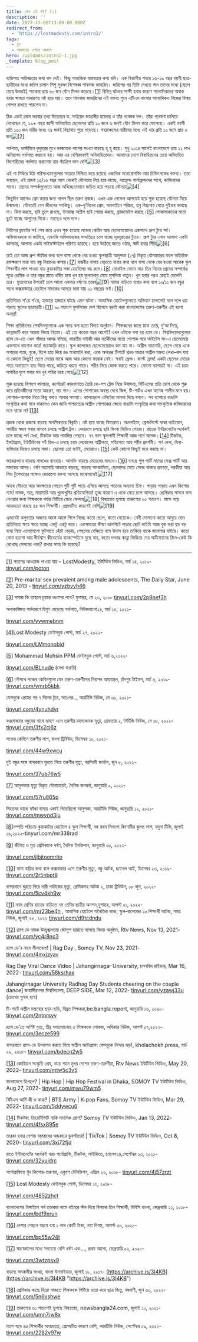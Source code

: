 ```yaml
---
title: কেন এই বই? (২)
description: ''
date: 2022-12-08T13:00:00.000Z
redirect_from:
  - 'https://lostmodesty.com/intro2/'
tags:
  - ব্লগ
  - আকাশের ওপারে আকাশ
hero: /uploads/intro2-1.jpg
_template: blog_post
---
```


ব্যক্তিগত অভিজ্ঞতার কথা বাদ দেই। কিছু সামাজিক বাস্তবতার কথা বলি। এক বিভাগীয় শহরে ১৬-১৯ বছর বয়সী ছাত্র-ছাত্রীদের মধ্যে জরিপ চালান শিশু সুরক্ষা বিশেষজ্ঞ শাবনাজ জাহরিন। জরিপের পর তিনি দেখতে পান তাদের মধ্যে (ছেলে মেয়ে উভয়ই) শতকরা প্রায় ৬০ জন যৌন মিলন করেছে।[\[1\]](#_ftn1) বিভিন্ন ঘটনার সাক্ষী হবার কারণে সাংবাদিকদের অবাক হবার ক্ষমতা সাধারণত নষ্ট হয়ে যায়। তবে শাবনাজ জাহরিনের এই বক্তব্য শুনে এটিএন বাংলার সাংবাদিকও নিজের বিস্ময় গোপন রাখতে পারলেন না।

ঠিক একই রকম ভয়ঙ্কর তথ্য দিয়েছেন ড. সাইয়েদ জাহাঙ্গীর হায়দার ও তাঁর গবেষক দল। তাঁরা গবেষণা চালিয়ে দেখেছেন যে, ১৯+ বছর বয়সী অবিবাহিত ছেলেদের প্রতি ১০ জনে ৬ জনই যৌন মিলন করে ফেলেছে। একই বয়সী প্রতি ১০০ জন নারীর মধ্যে ২৪ জনই বিছানায় শুয়ে পড়েছে। শহরাঞ্চলের নারীদের মধ্যে এই হার প্রতি ১০ জনে প্রায় ৫ জন![\[2\]](#_ftn2)

গর্ভপাত, ডাস্টবিনে কুকুরের মুখে নবজাতক লাশের সংখ্যা বাড়ছে হু হু করে। শুধু ২০১৪ সালেই বাংলাদেশে প্রায় ১২ লাখ অনিরাপদ গর্ভপাত করানো হয়। আর এর বেশিরভাগই অবিবাহিতদের। আমাদের দেশে বিবাহিতদের চেয়ে অবিবাহিত কিশোরীদের গর্ভপাত করানোর হার পঁয়ত্রিশ ভাগ বেশি![\[3\]](#_ftn3)

এই গা শিউরে উঠা পরিসংখ্যানগুলোর সত্যতা নিশ্চিত করে রয়েছে একাধিক মনোরোগবিদ আর চিকিৎসকের বক্তব্য। তারা বলছেন, এই প্রজন্ম ১৫/১৬ বছর বয়স থেকেই যৌনতায় লিপ্ত হয়ে যাচ্ছে, বয়ফ্রেন্ড গার্লফ্রেন্ডদের সাথে, কাজিনদের সাথে। প্রেমের সম্পর্কগুলোতে আজ অবিচ্ছেদ্যভাবে জড়িত হয়ে পড়ছে যৌনতা![\[4\]](#_ftn4)

কিছুদিন আগেও প্রেম করার জন্য পাগল ছিল তরুণ প্রজন্ম। এখন এক লেভেল আপডেট হয়ে শুরু হয়েছে যৌনতা নিয়ে উন্মাদনা। যৌনতাই যেন জীবনের সবকিছু। এক-দু’দিনের প্রেম, অনলাইনে পরিচয়, তবু বিছানায় যেতে দুইবার ভাবছে না। যিনা করছে, ছবি তুলে রাখছে, ইনবক্সে অশ্লীল ছবি শেয়ার করছে, ব্ল্যাকমেইল করছে।[\[5\]](#_ftn5) পোকামাকড়ের মতো ছুটে যাচ্ছে আগুনের দিকে। মরছেও দলে দলে।

লিটনের ফ্ল্যাটের পর্ব শেষ করে এখন শুরু হয়েছে লঞ্চের কেবিন আর ছেলেমেয়েদের একসাথে গ্রুপ ট্যুর পর্ব। অভিভাবককে না জানিয়ে, এমনকি অভিভাবকের সম্মতিতে চলে যাচ্ছে দূরদূরান্তের ট্যুরে। গ্রুপ ট্যুর এখন আলাদা একটা কালচার, আলাদা একটা লাইফস্টাইলে পরিণত হয়েছে। হয়ে উঠেছে জাতে ওঠার, স্মার্ট হবার সিঁড়ি![\[6\]](#_ftn6)

তাই তো আজ গ্রুপ স্টাডির কথা বলে বাসা থেকে বের হওয়া স্কুলছাত্রী আনুশকা (১৭) বিকৃত যৌনাচারের ফলে অতিরিক্ত রক্তক্ষরণে মারা যায় বন্ধু দিহানের বাসায়।[\[7\]](#_ftn7) বান্ধবীর বাসায় বেড়াতে যাবার কথা বলে বাসা থেকে বের হওয়া আরেক স্কুল শিক্ষার্থীর লাশ পাওয়া যায় কুয়াকাটার সস্তা হোটেলের বদ্ধ রুমে।[\[8\]](#_ftn8) মোবাইল ফোনে মাত্র তিন দিনের প্রেমের সম্পর্কের সূত্রে প্রেমিক ও তার বন্ধুর হাতে ধর্ষিত হয়ে খুন হয় ফুলতলার মেয়ে মুসলিমা খাতুন। খুন হবার পরও রেহাই মেলেনি তার। মৃতদেহের উপরেই চলে আরো একবার ধর্ষণের তাণ্ডব![\[9\]](#_ftn9) মামার বাড়িতে যাবার কথা বলে ১০/১১ জন বন্ধুর সাথে কক্সবাজারে হোটেলে মাদকের আসরে মারা যায় ২১ বছরের স্বর্ণা।[\[10\]](#_ftn10)

প্রতিনিয়ত শ’য়ে শ’য়ে, হাজারে হাজারে ঘটছে এমন ঘটনা। আবাসিক হোটেলগুলোতে অভিযান চালালেই দলে দলে ধরা পড়ছে স্কুলের ছাত্রছাত্রী।[\[11\]](#_ftn11) ৯০ শতাংশ মুসলিমের দেশ হিসেবে বড়াই করা বাংলাদেশের তরুণ-তরুণীর এই হলো অবস্থা!

শিক্ষা প্রতিষ্ঠানের শেষদিনগুলোকে এক সময় বলা হতো বিদায় অনুষ্ঠান। শিক্ষকদের কাছে মাফ চেয়ে, দু’আ নিয়ে, কান্নাকাটি করে আমরা বিদায় নিতাম। এই তো কয়েক বছর আগেই! এখন এটাকে বলা হয় র‍্যাগ ডে। বিশ্ববিদ্যালয়গুলোর র‍্যাগ ডে-তে এখন গাঁজার আসর বসিয়ে, ভারতীয় বাইজী আর নর্তকীদের মতো পোশাক পরে আইটেম সং-এ ছেলেমেয়ে একসাথে নাচগান করে! জড়াজড়ি করে। স্কুল কলেজের ছেলেমেয়েরাও কম যায় না। অশ্লীল নাচানাচি, ছেলে মেয়ে একে অপরের গায়ে, বুকে, হিপে হাত দিয়ে রঙ মাখামাখি করা, একে অপরের টিশার্টে প্রচণ্ড মাত্রার অশ্লীল মন্তব্য লেখা–বাদ যায় না কোনো কিছুই! ছেলে মেয়ের মাঝে আজ আর কোনো ফারাক নেই। সবাই ফ্রেন্ড। জাস্ট ফ্রেন্ড! একটা ছেলেও মেয়ের গায়ে অনায়াসে হাত দিতে পারে, জড়িয়ে ধরতে পারে। শরীর নিয়ে জোক করতে পারে। কোনো ব্যাপারই না। এই চরম অপবিত্র যুগে সবার মন খুব পবিত্র হয়ে গেছে![\[12\]](#_ftn12)

শুরু হয়েছে হিপহপ কালচার, কর্পোরেট কারখানাতে তৈরি কে-পপ ট্রেন্ড নিয়ে উন্মাদনা, বিটিএসের প্রতি ক্রাশ থেকে শুরু করে প্রতিবন্ধীদের মতো আচরণ, নাচ গান। এদের পোশাকের অবস্থা দেখে জিন্স, টি-শার্টও এখন অনেক শালীন মনে হয়। পোশাক-আশাক নিয়ে কিছু বলাও আবার সমস্যা। কালচাড়াল এলিটেরা মামলা দিয়ে বসবে। সব ব্যাপারে বাঙালি সংস্কৃতির কথা মনে থাকলেও কেন জানি পাশ্চাত্যের অশ্লীল পোশাকের ক্ষেত্রে বাঙালি সংস্কৃতির কথা সাংস্কৃতিক জমিদারদের মনে থাকে না! [\[13\]](#_ftn13)

প্রজন্ম থেকে প্রজন্মে বাড়ছে মানসিকতার বিকৃতি। নষ্ট হয়ে যাচ্ছে ফিতরাত। অনলাইনে, ফ্রেন্ডলিস্টে থাকা ভাইবোন, আত্মীয় স্বজন সবার সামনে চলছে অশ্লীল ট্রল। দেদারসে চলছে ছবি কিংবা ভিডিও শেয়ার। রাতের ইন্টারনেটের অর্ধেকই চলে যাচ্ছে পর্ন দেখা, টিকটক আর পাবজির পেছনে। ৭৭ ভাগ স্কুলগামী শিক্ষার্থী আজ পর্নে আসক্ত।[\[14\]](#_ftn14) টিকটক, ইন্সটাগ্রাম, ইউটিউবের শর্ট রিল-এ চলছে চরম লেভেলের অশ্লীলতা, সহিংসতা আর শরীর প্রদর্শনী। পর্ন দেখা, যিনা-ব্যভিচার নিয়েও চলছে মজা। ছেলেরা তো বটেই, মেয়েরাও।[\[15\]](#_ftn15) কেউ কোনো কিছুই মনে করছে না।

ভয়ঙ্করভাবে বাড়ছে মাদকের ব্যবহার। আসক্তি বাড়ছে মেয়েদের মধ্যেও।[\[16\]](#_ftn16) বসছে পুল পার্টি নামের সেক্স পার্টি আর মাদকের আসর। ধর্ষণ মহামারি আকারে বাড়ছে, বাড়ছে সমকামিতা, ছেলেদের মেয়ে সেজে থাকার প্রবণতা, পরকীয়া আর লিভ টুগেদারের পক্ষেও জোরালো বক্তব্য আসছে মাঝেমাঝেই![\[17\]](#_ftn17)

অবাধ যৌনতা আর অবক্ষয়ের পেছনে গুটি গুটি পায়ে এগিয়ে আসছে পতনের অন্যান্য চিহ্ন। পাড়ায় পাড়ায় এখন কিশোর গ্যাং! মাদক, অস্ত্র, মারামারি আর খুনোখুনির প্রতিযোগিতা! তুচ্ছ কারণে এ ওকে মেরে চলে আসছে। প্রেমিকার সামনে ভাব নেওয়ার জন্য শিক্ষককে পর্যন্ত পিটিয়ে মেরে ফেলছে![\[18\]](#_ftn18) বিষণ্ণতায় ভুগছে তারুণ্যের ৬১ শতাংশ। মাসে গড়ে আত্মহত্যা করছে ৪৫ জন শিক্ষার্থী। প্রেমঘটিত কারণেই বেশি![\[19\]](#_ftn19)

এভাবেই কলুষতার অজগর আস্তে আস্তে গিলে নিচ্ছে কতো ছেলে, কতো মেয়েকে। বেনী দোলানো কতো আদুরে বোন প্রতিনিয়ত ক্ষয়ে ক্ষয়ে যাচ্ছে একটু একটু করে। একসময়ের ভীষণ ডানপিটে পাড়ার ছোট ভাইটা আজ বুক ভরা বড় বড় ব্যথা নিয়ে এলোমেলো ফুটপাতে হেঁটে বেড়ায়, পেছনের বেঞ্চিতে বসে উদাস হয়ে তাকিয়ে থাকে জানালার বাইরে। কতো বোবা হতাশা আর দীর্ঘশ্বাস কীবোর্ডের ব্যাকস্পেইসে মুছে যায়, কতো দলবদ্ধ কান্না ভিজিয়ে দেয় স্মার্টফোনের স্ক্রিন–কেউ কি রেখেছে সেসবের খবর? রাখার সময় কি হয়েছে?

***

[\[1\]](#_ftnref1) পতনের আওয়াজ পাওয়া যায় – LostModesty, ইউটিউব ভিডিও, মার্চ ১৪, ২০১৯- [tinyurl.com/poton](https://tinyurl.com/poton)

[\[2\]](#_ftnref2) Pre-marital sex prevalent among male adolescents, The Daily Star, June 20, 2013 - [tinyurl.com/yzbyyh46](https://tinyurl.com/yzbyyh46)

[\[3\]](#_ftnref3) সমাজ কি তাহলে চূড়ান্ত ধ্বংসের পথে? যুগান্তর, মে ২৩, ২০১৮ [tinyurl.com/2p8nef3h](https://tinyurl.com/2p8nef3h)

অনাকাঙ্ক্ষিত গর্ভধারণে দ্বিগুণ বেড়েছে গর্ভপাত, নিউজবাংলা২৪, মার্চ ১৫, ২০২১-

[tinyurl.com/yvwmebnm](https://tinyurl.com/yvwmebnm)

[\[4\]](#_ftnref4)Lost Modesty ফেইসবুক পোস্ট, মার্চ ২৭, ২০২২-

[tinyurl.com/LMmonobid](https://tinyurl.com/LMmonobid)

[\[5\]](#_ftnref5) Mohammad Mohsin PPM ফেইসবুক পোস্ট, মার্চ ৬,২০২২-

[tinyurl.com/BLnude](https://tinyurl.com/BLnude) (দেখা জরুরি)

[\[6\]](#_ftnref6) নৌপথে লঞ্চের কেবিনগুলো যেন তরুণ-তরুণীদের নিরাপদ আশ্রয়স্থল, চাঁদপুর টাইমস, মার্চ ৬, ২০১৯- [tinyurl.com/ymrb5kbk](https://tinyurl.com/ymrb5kbk)

ফেসবুকে প্রেমের পর ৭ দিনের ট্যুর, অতঃপর.., আরটিভি নিউজ, মে ৩০, ২০২১-

[tinyurl.com/4ynuhdvr](https://tinyurl.com/4ynuhdvr)

কক্সবাজারে বন্ধুদের সাথে ভ্রমণে এসে তরুণীর রহস্যজনক মৃত্যু, গ্রেফতার ২, সিটিজি নিউজ, মে ১৮, ২০২২- [tinyurl.com/3fx2cj6z](https://tinyurl.com/3fx2cj6z)

লঞ্চের কেবিনে তরুণীর লাশ, বাংলা ট্রিবিউন, ডিসেম্বর ১০, ২০২১-

[tinyurl.com/44w9xwcu](https://tinyurl.com/44w9xwcu)

দুই বন্ধুর সঙ্গে বান্দরবনে ঘুরতে গিয়ে তরুণীর মৃত্যু, নরসিংদী জার্নাল, জুন ৮, ২০২২-

[tinyurl.com/37ub76w5](https://tinyurl.com/37ub76w5)

[\[7\]](#_ftnref7) আনুশকার মৃত্যু বিকৃত যৌনাচারেই, দৈনিক জনকণ্ঠ, জানুয়ারি ৯, ২০২১-

[tinyurl.com/57ru865p](https://tinyurl.com/57ru865p)

দিহানের ডাকে ফাঁকা বাসায় একাই গিয়েছিলো আনুশকা, আরটিভি নিউজ, জানুয়ারি ১২, ২০২১- [tinyurl.com/mwvnd3ju](https://tinyurl.com/mwvnd3ju)

[\[8\]](#_ftnref8)দম্পতি পরিচয়ে কুয়াকাটার হোটেলে ৪ স্কুল শিক্ষার্থী, বন্ধ রুমে মিললো কিশোরীর ঝুলন্ত লাশ, যমুনা টিভি, জুলাই ১৯,২০২২-tinyurl.com/mr338rad

[\[9\]](#_ftnref9) জীবিত ও মৃত প্রেমিকাকে ধর্ষণ, দৈনিক ইনকিলাব, জানুয়ারি ৩০, ২০২২-

[tinyurl.com/jibitoomrito](https://tinyurl.com/jibitoomrito)

[\[10\]](#_ftnref10) মামা বাড়ির কথা বলে কক্সবাজার এসে তরুণীর মৃত্যু, বন্ধু আটক, চ্যানেল আই, ডিসেম্বর ২৩, ২০১৯- [tinyurl.com/2r5nbpt9](https://tinyurl.com/2r5nbpt9)

বান্দরবানে ঘুরতে গিয়ে নারী পর্যটকের মৃত্যু, প্রেমিকসহ আটক ২, ঢাকা ট্রিবিউন, ০৮ জুন, ২০২২- [tinyurl.com/5cv4kh9w](https://tinyurl.com/5cv4kh9w)

[\[11\]](#_ftnref11) নবম শ্রেণির ছাত্রের বাড়িতে ৭ম শ্রেণির ছাত্রীর অনশন,যুগান্তর, আগস্ট ০১, ২০২২- [tinyurl.com/mr23be4h](https://tinyurl.com/mr23be4h) , আবাসিক হোটেলে অনৈতিক কাজ, স্কুল-কলেজের ১০ শিক্ষার্থী আটক, সময় নিউজ, জুলাই ২৮, ২০২২ [tinyurl.com/d9tcdndu](https://tinyurl.com/d9tcdndu)

[\[12\]](#_ftnref12) র‍্যাগ ডে নামক উচ্ছৃঙ্খলতায় জৌলুশ হারাতে বসেছে বিদায় অনুষ্ঠান, Rtv News, Nov 13, 2021- [tinyurl.com/yc4r8nc3](https://tinyurl.com/yc4r8nc3)

র‍্যাগ ডে'র নামে লীলাখেলা! | Rag Day , Somoy TV, Nov 23, 2021- [tinyurl.com/4mxjzyav](https://tinyurl.com/4mxjzyav)

Rag Day Viral Dance Video | Jahangirnagar University, চলনবিল রাইডার, Mar 16, 2022- [tinyurl.com/58ksrhax](https://tinyurl.com/58ksrhax)

Jahangirnagar University Radhag Day Students cheering on the couple dance\] জাহাঙ্গীরনগর বিশ্ববিদ্যালয়, DEEP SIDE, Mar 12, 2022- [tinyurl.com/yzawj33u](https://tinyurl.com/yzawj33u) (চোখের গুনাহ হবে)

টি-শার্টে অশ্লীল মন্তব্যের ছড়া-ছড়ি, বিব্রত শিক্ষকরা,be.bangla.report, জানুয়ারি ১৬, ২০২০- [tinyurl.com/2ntprsyv](https://tinyurl.com/2ntprsyv)

র‌্যাগ ডে’তে অশিষ্ট নৃত্য, তীব্র সমালোচনায় ৫ শিক্ষককে শোকজ, অধিকার নিউজ, আগস্ট ০৭,২০২২- [tinyurl.com/3ecze599](https://tinyurl.com/3ecze599)

বান্দরবানে র‌্যাগ-ডে উদযাপন করতে গিয়ে অশ্লীল অটোগ্রাফ: ফেসবুকে নিন্দার ঝড়!, kholachokh.press, মার্চ ২৯, ২০১৮- [tinyurl.com/bdecn2w5](https://tinyurl.com/bdecn2w5)

[\[13\]](#_ftnref13) কোরিয়ান সংস্কৃতি প্রেম, নাচে গানে মুখর দেশের তরুণ-তরুণীরা, Rtv News ইউটিউব ভিডিও, May 20, 2022- [tinyurl.com/mtw5c3v5](https://tinyurl.com/mtw5c3v5)

বাংলাদেশে হিপহপ? | Hip Hop | Hip Hop Festival in Dhaka, SOMOY TV ইউটিউব ভিডিও, Aug 27, 2022- [tinyurl.com/mwu79wm5](https://tinyurl.com/mwu79wm5)

বিটিএস আর্মি কী ও কারা? | BTS Army | K-pop Fans, Somoy TV ইউটিউব ভিডিও, Mar 29, 2022- [tinyurl.com/5ddywcu6](https://tinyurl.com/5ddywcu6)

[\[14\]](#_ftnref14) টিকটক: ক্রিয়েটিভিটি নাকি মানসিক রোগ? Somoy TV ইউটিউব ভিডিও, Jan 13, 2022- [tinyurl.com/4fsx895e](https://tinyurl.com/4fsx895e)

তারকা হবার নেশায় অপরাধের অন্ধকারে ডুবসাঁতার! | TikTok | Somoy TV ইউটিউব ভিডিও, Oct 8, 2020- [tinyurl.com/3xj72fjd](https://tinyurl.com/3xj72fjd)

রাতে ইন্টারনেটের অর্ধেকই খরচ পর্নোগ্রাফি, টিকটক, লাইকিতে, চ্যানেল২৪,সেপ্টেম্বর ১৩, ২০২১- [tinyurl.com/32yujdrc](https://tinyurl.com/32yujdrc)

পর্নোগ্রাফিতে বুঁদ কিশোর-তরুণরা, একুশে টেলিভিশন, এপ্রিল ২৬, ২০১৮- [tinyurl.com/4j57zrzt](https://tinyurl.com/4j57zrzt)

[\[15\]](#_ftnref15) Lost Modesty ফেইসবুক পোস্ট, ডিসেম্বর ১৬, ২০১৮-

[tinyurl.com/4852zhct](https://tinyurl.com/4852zhct)

বাংলাদেশের টাঙ্গাইলে পর্ন তারকার নামে বইয়ের স্টল দিয়ে বিপাকে তিন শিক্ষার্থী, বিবিসি বাংলা, ফেব্রুয়ারি ২১, ২০১৮- [tinyurl.com/bdf9xrun](https://tinyurl.com/bdf9xrun)

[\[16\]](#_ftnref16) নেশার পেছনে বছরে ব্যয় ১ লাখ কোটি টাকা, নয়া দিগন্ত, আগস্ট ৩০, ২০২০-

[tinyurl.com/bp55w24t](https://tinyurl.com/bp55w24t)

[\[17\]](#_ftnref17) স্মরণকালের মধ্যে সবচেয়ে বেশি ধর্ষণ এবং..., প্রথম আলো, ফেব্রুয়ারি ০২, ২০২০-

[tinyurl.com/3wtzpsx9](https://tinyurl.com/3wtzpsx9)

বাড়ছে সমকামীর সংখ্যা, বাংলা ইনসাইডার, জুলাই ১৮, ২০১৭- [https://archive.is/3I4KB](https://archive.is/3I4KB "https://archive.is/3I4KB")

[\[18\]](#_ftnref18) প্রেমিকার কাছে হিরো সাজতে শিক্ষককে পিটিয়ে হত্যা করে ছাত্র জিতু, বঙ্গবাণী, জুন ৩০, ২০২২- [tinyurl.com/5n6vshwe](https://tinyurl.com/5n6vshwe)

[\[19\]](#_ftnref19) তারুণ্যের ৬১ শতাংশই ভুগছে বিষণ্নতায়, newsbangla24.com, জুলাই ১০, ২০২১-[tinyurl.com/umn7rw8x](https://tinyurl.com/umn7rw8x)

মাসে গড়ে ৪৫ শিক্ষার্থীর আত্মহত্যা, প্রেমঘটিত কারণে বেশি, আরটিভি নিউজ, সেপ্টেম্বর ০৯, ২০২২- [tinyurl.com/2282v97w](https://tinyurl.com/2282v97w)
